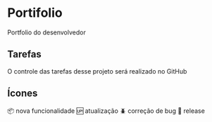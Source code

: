 # Portifolio
Portfolio do desenvolvedor

## Tarefas 

O controle das tarefas desse projeto será realizado no GitHub

## Ícones

:package: nova funcionalidade
:up: atualização
:beetle: correção de bug
:triangular_flag_on_post: release
